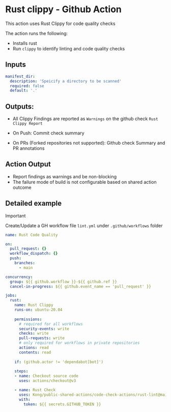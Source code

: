 # Rust clippy - Github Action

This action uses Rust Clippy for code quality checks


The action runs the following:
- Installs rust
- Run `clippy` to identify linting and code quality checks

## Inputs

```yaml
manifest_dir: 
  description: 'Speicify a directory to be scanned'
  required: false
  default: '.'
```

## Outputs:

- All Clippy Findings are reported as `Warnings` on the github check `Rust Clippy Report`

- On Push: Commit check summary
- On PRs (Forked repositories not supported): Github check Summary and PR annotations

## Action Output

- Report findings as warnings and be non-blocking
- The failure mode of build is not configurable based on shared action outcome

## Detailed example

> [!IMPORTANT]
Create/Update a GH workflow file `lint.yml` under `.github/workflows` folder

```yaml
name: Rust Code Quality

on:
  pull_request: {}
  workflow_dispatch: {}
  push:
    branches:
      - main

concurrency:
  group: ${{ github.workflow }}-${{ github.ref }}
  cancel-in-progress: ${{ github.event_name == 'pull_request' }}

jobs:
  rust:
    name: Rust Clippy
    runs-on: ubuntu-20.04
    
    permissions:
      # required for all workflows
      security-events: write
      checks: write
      pull-requests: write
      # only required for workflows in private repositories
      actions: read
      contents: read
  
    if: (github.actor != 'dependabot[bot]')
    
    steps:
    - name: Checkout source code
      uses: actions/checkout@v3

    - name: Rust Check
      uses: Kong/public-shared-actions/code-check-actions/rust-lint@main
      with:
        token: ${{ secrets.GITHUB_TOKEN }}
```